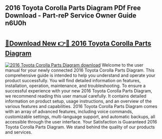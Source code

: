 ## 2016 Toyota Corolla Parts Diagram PDf Free Download - Part-reP Service Owner Guide n6U0h

# <h2><a href="http://dfp5c2n.blite.top/?on=2016+Toyota+Corolla+Parts+Diagram">🔗Download New 👉🔴 2016 Toyota Corolla Parts Diagram</a></h2>

[![2016 Toyota Corolla Parts Diagram download](https://i.imgur.com/lujVjoI.png)](http://dfp5c2n.blite.top/?on=2016+Toyota+Corolla+Parts+Diagram)
Welcome to the user manual for your newly connected 2016 Toyota Corolla Parts Diagram. This comprehensive guide is intended to help you understand and operate your product successfully. You will find detailed information on features, installation, operation, maintenance, and troubleshooting. To ensure a successful experience with your new 2016 Toyota Corolla Parts Diagram, we recommend reading this user manual carefully. It contains detailed information on product setup, usage instructions, and an overview of the various features and capabilities. 2016 Toyota Corolla Parts Diagram comes with an array of advanced features, including voice commands, customizable settings, multi-language support, and automatic backups, all accessible through the user interface. Your Satisfaction is Guaranteed 2016 Toyota Corolla Parts Diagram. We stand behind the quality of our products and services.
